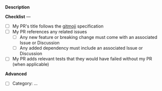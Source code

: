 **Description**

<!-- Please provide a short description and potentially linked issues justifying the need for this PR -->

<!-- * Does your PR fix a bug or regression? Check for existing issues and link them -->
<!-- * Does your PR add a new feature? Make sure to attach the related issue/discussion -->
<!-- * What problem does your PR solve? Include any relevant bug reproduction, code snippet, etc. -->

**Checklist** —

- [ ] My PR's title follows the [gitmoji](https://gitmoji.dev/) specification
- [ ] My PR references any related issues
  - [ ] Any new feature or breaking change must come with an associated Issue or Discussion
  - [ ] Any added dependency must include an associated Issue or Discussion
- [ ] My PR adds relevant tests that they would have failed without my PR (when applicable)

<!-- More about contributing at https://github.com/traversable/schema/blob/main/CONTRIBUTING.md -->

**Advanced**

<!-- How to fill the advanced section is detailed below! -->

- [ ] Category: ...

<!-- [Category] Please use one of the following categories -->
<!-- * ✨ New feature -->
<!-- * 📝 Documentation additions/revisions -->
<!-- * ✅ Test additions/revisions -->
<!-- * 🐛 Bug fixes -->
<!-- * 🧙 Type-level additions/revisions -->
<!-- * 💥️ Breaking changes -->
<!-- * 🧱 Infrastructre / build-related changes >
<!-- * 🧹 Chore / housekeeping >
<!-- * ♻️ Refactor -->
<!-- * ⚡️ Performance improvements/optimizations -->
<!-- * _Other(s):_ ... -->
